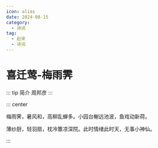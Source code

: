```yaml
---
icon: alias
date: 2024-08-15
category:
  - 诗词
tag:
  - 赵宋
  - 诗词
---
```


# 喜迁莺-梅雨霁

<!-- more -->

::: tip 简介
周邦彦
:::

::: center 

梅雨霁，暑风和，高柳乱蝉多。小园台榭远池波，鱼戏动新荷。

薄纱厨，轻羽扇，枕冷簟凉深院。此时情绪此时天，无事小神仙。

:::